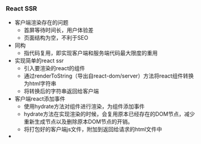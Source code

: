 ### React SSR 

- 客户端渲染存在的问题
  - 首屏等待时间长，用户体验差
  - 页面结构为空，不利于SEO
- 同构
  - 指代码复用，即实现客户端和服务端代码最大限度的重用
- 实现简单的react ssr
  - 引入要渲染的react的组件
  - 通过renderToString（导出自react-dom/server）方法将react组件转换为html字符串
  - 将转换后的字符串返回给客户端
- 客户端react添加事件
  - 使用hydrate方法对组件进行渲染，为组件添加事件
  - hydrate方法在实现渲染的时候，会复用原本已经存在的DOM节点，减少重新生成节点以及删除原本DOM节点的开销。
  - 将打包好的客户端js文件，附加到返回给请求的html文件中
- 

